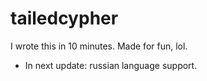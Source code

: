 # tailedcypher
I wrote this in 10 minutes. Made for fun, lol.

* In next update: russian language support.

